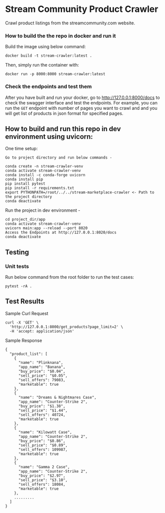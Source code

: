 # Stream Community Product Crawler

Crawl product listings from the streamcommunity.com website.


### How to build the the repo in docker and run it

Build the image using below command:

```
docker build -t stream-crawler:latest .
```

Then, simply run the container with:

```
docker run -p 8000:8000 stream-crawler:latest
```

### Check the endpoints and test them

After you have built and run your docker, go to http://127.0.0.1:8000/docs to check the swagger interface and test the endpoints. For example, you can run the `GET` endpoint with number of pages you want to crawl and and you will get list of products in json format for specified pages.

## How to build and run this repo in dev environment using uvicorn:

One time setup:
```
Go to project directory and run below commands -

conda create -n stream-crawler-venv
conda activate stream-crawler-venv
conda install -c conda-forge uvicorn
conda install pip
pip install pytest
pip install -r requirements.txt
export PYTHONPATH=/root/../../stream-marketplace-crawler <- Path to the project directory
conda deactivate
```

Run the project in dev environment -
```
cd project_dir/app
conda activate stream-crawler-venv
uvicorn main:app --reload --port 8020
Access the Endpoints at http://127.0.0.1:8020/docs
conda deactivate
```

## Testing

### Unit tests

Run below command from the root folder to run the test cases:

```
pytest -rA .
```

## Test Results

Sample Curl Request
```
curl -X 'GET' \
  'http://127.0.0.1:8000/get_products?page_limit=2' \
  -H 'accept: application/json'
```
Sample Response
```
{
  "product_list": [
    {
      "name": "Plinknana",
      "app_name": "Banana",
      "buy_price": "$0.04",
      "sell_price": "$0.05",
      "sell_offers": 79083,
      "marketable": true
    },
    {
      "name": "Dreams & Nightmares Case",
      "app_name": "Counter-Strike 2",
      "buy_price": "$1.38",
      "sell_price": "$1.44",
      "sell_offers": 40724,
      "marketable": true
    },
    {
      "name": "Kilowatt Case",
      "app_name": "Counter-Strike 2",
      "buy_price": "$0.86",
      "sell_price": "$0.89",
      "sell_offers": 109987,
      "marketable": true
    },
    {
      "name": "Gamma 2 Case",
      "app_name": "Counter-Strike 2",
      "buy_price": "$2.97",
      "sell_price": "$3.10",
      "sell_offers": 18084,
      "marketable": true
    },
    .........
  ]
}
```
